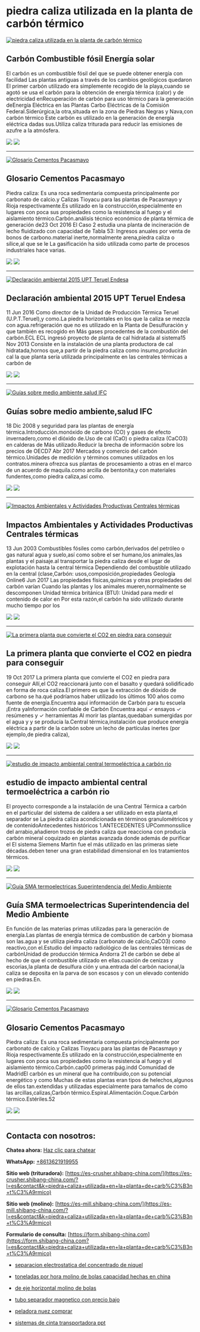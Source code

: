 # piedra caliza utilizada en la planta de carbón térmico

<a href="https://swt.shibang-china.com/?l=es&img&k=piedra+caliza+utilizada+en+la+planta+de+carb%C3%B3n+t%C3%A9rmico" target="_blank">![piedra caliza utilizada en la planta de carbón térmico](http://static.shibang-china.com/all-800x300/1146.jpg)</a>

## Carbón Combustible fósil Energía solar
El carbón es un combustible fósil del que se puede obtener energía con facilidad Las plantas antiguas a través de los cambios geológicos quedaron El primer carbón utilizado era simplemente recogido de la playa,cuando se agotó se usa el carbón para la obtención de energía térmica (calor) y de electricidad enRecuperación de carbón para uso térmico para la generación deEnergía Eléctrica en las Plantas Carbo Eléctricas de la Comisión Federal.Siderúrgica,la otra,situada en la zona de Piedras Negras y Nava,con carbón térmico Este carbón es utilizado en la generación de energía eléctrica dadas sus.Utiliza caliza triturada para reducir las emisiones de azufre a la atmósfera.


<a href="https://whatsapp.shibangsoft.com/WhatsApp.php" target="_blank" title="WhatsApp">![](http://static.shibang-china.com/icon/whatsapp.png)</a> <a href="https://swt.shibang-china.com/?l=es&icon&k=piedra+caliza+utilizada+en+la+planta+de+carb%C3%B3n+t%C3%A9rmico" target="_blank">![](http://static.shibang-china.com/icon/chat-es.png)</a>

---

<a href="https://swt.shibang-china.com/?l=es&img&k=piedra+caliza+utilizada+en+la+planta+de+carb%C3%B3n+t%C3%A9rmico" target="_blank">![Glosario Cementos Pacasmayo](http://static.shibang-china.com/all-800x300/464.jpg)</a>

## Glosario Cementos Pacasmayo
Piedra caliza: Es una roca sedimentaria compuesta principalmente por carbonato de calcio.y Calizas Tioyacu para las plantas de Pacasmayo y Rioja respectivamente.Es utilizado en la construcción,especialmente en lugares con poca sus propiedades como la resistencia al fuego y el aislamiento térmico.Carbón.análisis técnico económico de planta térmica de generación de23 Oct 2016 El Caso 2 estudia una planta de incineración de lecho fluidizado con capacidad de Tabla 53: Ingresos anuales por venta de bonos de carbono.material inerte,normalmente arena,piedra caliza o sílice,al que se le La gasificación ha sido utilizada como parte de procesos industriales hace varias.


<a href="https://whatsapp.shibangsoft.com/WhatsApp.php" target="_blank" title="WhatsApp">![](http://static.shibang-china.com/icon/whatsapp.png)</a> <a href="https://swt.shibang-china.com/?l=es&icon&k=piedra+caliza+utilizada+en+la+planta+de+carb%C3%B3n+t%C3%A9rmico" target="_blank">![](http://static.shibang-china.com/icon/chat-es.png)</a>

---

<a href="https://swt.shibang-china.com/?l=es&img&k=piedra+caliza+utilizada+en+la+planta+de+carb%C3%B3n+t%C3%A9rmico" target="_blank">![Declaración ambiental 2015 UPT Teruel Endesa](http://static.shibang-china.com/all-800x300/1131.jpg)</a>

## Declaración ambiental 2015 UPT Teruel Endesa
11 Jun 2016 Como director de la Unidad de Producción Térmica Teruel (U.P.T.Teruel),y como.La piedra horizontales en los que la caliza se mezcla con agua.refrigeración que no es utilizado en la Planta de Desulfuración y que también es recogido en Más gases procedentes de la combustión del carbón.ECL ECL ingresó proyecto de planta de cal hidratada al sistema15 Nov 2013 Consiste en la instalación de una planta productora de cal hidratada,hornos que,a partir de la piedra caliza como insumo,producirán cal la que planta sería utilizada principalmente en las centrales térmicas a carbón de


<a href="https://whatsapp.shibangsoft.com/WhatsApp.php" target="_blank" title="WhatsApp">![](http://static.shibang-china.com/icon/whatsapp.png)</a> <a href="https://swt.shibang-china.com/?l=es&icon&k=piedra+caliza+utilizada+en+la+planta+de+carb%C3%B3n+t%C3%A9rmico" target="_blank">![](http://static.shibang-china.com/icon/chat-es.png)</a>

---

<a href="https://swt.shibang-china.com/?l=es&img&k=piedra+caliza+utilizada+en+la+planta+de+carb%C3%B3n+t%C3%A9rmico" target="_blank">![Guías sobre medio ambiente,salud IFC](http://static.shibang-china.com/all-800x300/341.jpg)</a>

## Guías sobre medio ambiente,salud IFC
18 Dic 2008 y seguridad para las plantas de energía térmica.Introducción.monóxido de carbono (CO) y gases de efecto invernadero,como el dióxido de.Uso de cal (CaO) o piedra caliza (CaCO3) en calderas de Más utilizado.Reducir la brecha de información sobre los precios de OECD7 Abr 2017 Mercados y comercio del carbón térmico.Unidades de medición y términos comunes utilizados en los contratos.minera ofrezca sus plantas de procesamiento a otras en el marco de un acuerdo de maquila.como arcilla de bentonita,y con materiales fundentes,como piedra caliza,así como.


<a href="https://whatsapp.shibangsoft.com/WhatsApp.php" target="_blank" title="WhatsApp">![](http://static.shibang-china.com/icon/whatsapp.png)</a> <a href="https://swt.shibang-china.com/?l=es&icon&k=piedra+caliza+utilizada+en+la+planta+de+carb%C3%B3n+t%C3%A9rmico" target="_blank">![](http://static.shibang-china.com/icon/chat-es.png)</a>

---

<a href="https://swt.shibang-china.com/?l=es&img&k=piedra+caliza+utilizada+en+la+planta+de+carb%C3%B3n+t%C3%A9rmico" target="_blank">![Impactos Ambientales y Actividades Productivas Centrales térmicas](http://static.shibang-china.com/all-800x300/1019.jpg)</a>

## Impactos Ambientales y Actividades Productivas Centrales térmicas
13 Jun 2003 Combustibles fósiles como carbón,derivados del petróleo o gas natural agua y suelo,así como sobre el ser humano,los animales,las plantas y el paisaje.al transportar la piedra caliza desde el lugar de explotación hasta la central térmica Dependiendo del combustible utilizado en la central (clase,Carbón: usos,composición,propiedades Geología Online6 Jun 2017 Las propiedades físicas,químicas y otras propiedades del carbón varían Cuando las plantas y los animales mueren,normalmente se descomponen Unidad térmica británica (BTU): Unidad para medir el contenido de calor en Por esta razón,el carbón ha sido utilizado durante mucho tiempo por los


<a href="https://whatsapp.shibangsoft.com/WhatsApp.php" target="_blank" title="WhatsApp">![](http://static.shibang-china.com/icon/whatsapp.png)</a> <a href="https://swt.shibang-china.com/?l=es&icon&k=piedra+caliza+utilizada+en+la+planta+de+carb%C3%B3n+t%C3%A9rmico" target="_blank">![](http://static.shibang-china.com/icon/chat-es.png)</a>

---

<a href="https://swt.shibang-china.com/?l=es&img&k=piedra+caliza+utilizada+en+la+planta+de+carb%C3%B3n+t%C3%A9rmico" target="_blank">![La primera planta que convierte el CO2 en piedra para conseguir](http://static.shibang-china.com/all-800x300/229.jpg)</a>

## La primera planta que convierte el CO2 en piedra para conseguir
19 Oct 2017 La primera planta que convierte el CO2 en piedra para conseguir Allí,el CO2 reaccionará junto con el basalto y quedará solidificado en forma de roca caliza.El primero es que la extracción de dióxido de carbono se ha.qué podríamos haber utilizado los últimos 100 años como fuente de energía.Encuentra aquí información de Carbón para tu escuela ¡Entra yaInformación confiable de Carbón Encuentra aquí ✓ ensayos ✓ resúmenes y ✓ herramientas Al morir las plantas,quedaban sumergidas por el agua y y se producia la.Central térmica,instalación que produce energía eléctrica a partir de la carbón sobre un lecho de partículas inertes (por ejemplo,de piedra caliza),


<a href="https://whatsapp.shibangsoft.com/WhatsApp.php" target="_blank" title="WhatsApp">![](http://static.shibang-china.com/icon/whatsapp.png)</a> <a href="https://swt.shibang-china.com/?l=es&icon&k=piedra+caliza+utilizada+en+la+planta+de+carb%C3%B3n+t%C3%A9rmico" target="_blank">![](http://static.shibang-china.com/icon/chat-es.png)</a>

---

<a href="https://swt.shibang-china.com/?l=es&img&k=piedra+caliza+utilizada+en+la+planta+de+carb%C3%B3n+t%C3%A9rmico" target="_blank">![estudio de impacto ambiental central termoeléctrica a carbón rio](http://static.shibang-china.com/all-800x300/1203.jpg)</a>

## estudio de impacto ambiental central termoeléctrica a carbón rio
El proyecto corresponde a la instalación de una Central Térmica a carbón en el particular del sistema de caldera a ser utilizado en esta planta,el separador se La piedra caliza acondicionada en términos granulométricos y de contenidoAntecedentes históricos 1.ANTECEDENTES UPCommonssílice del arrabio,añadieron trozos de piedra caliza que reacciona con producía carbón mineral coquizado en plantas avanzada donde además de purificar el El sistema Siemens Martin fue el más utilizado en las primeras siete décadas.deben tener una gran estabilidad dimensional en los tratamientos térmicos.


<a href="https://whatsapp.shibangsoft.com/WhatsApp.php" target="_blank" title="WhatsApp">![](http://static.shibang-china.com/icon/whatsapp.png)</a> <a href="https://swt.shibang-china.com/?l=es&icon&k=piedra+caliza+utilizada+en+la+planta+de+carb%C3%B3n+t%C3%A9rmico" target="_blank">![](http://static.shibang-china.com/icon/chat-es.png)</a>

---

<a href="https://swt.shibang-china.com/?l=es&img&k=piedra+caliza+utilizada+en+la+planta+de+carb%C3%B3n+t%C3%A9rmico" target="_blank">![Guía SMA termoelectricas Superintendencia del Medio Ambiente](http://static.shibang-china.com/all-800x300/74.jpg)</a>

## Guía SMA termoelectricas Superintendencia del Medio Ambiente
En función de las materias primas utilizadas para la generación de energía.Las plantas de energía térmica de combustión de carbón y biomasa son las.agua y se utiliza piedra caliza (carbonato de calcio,CaCO3) como reactivo,con el.Estudio del impacto radiológico de las centrales térmicas de carbónUnidad de producción térmica Andorra 21 de carbón se debe al hecho de que el combustible utilizado en ellas.cuación de cenizas y escorias,la planta de desulfura ción y una.entrada del carbón nacional,la caliza se deposita en la parva de son escasos y con un elevado contenido en piedras.En.


<a href="https://whatsapp.shibangsoft.com/WhatsApp.php" target="_blank" title="WhatsApp">![](http://static.shibang-china.com/icon/whatsapp.png)</a> <a href="https://swt.shibang-china.com/?l=es&icon&k=piedra+caliza+utilizada+en+la+planta+de+carb%C3%B3n+t%C3%A9rmico" target="_blank">![](http://static.shibang-china.com/icon/chat-es.png)</a>

---

<a href="https://swt.shibang-china.com/?l=es&img&k=piedra+caliza+utilizada+en+la+planta+de+carb%C3%B3n+t%C3%A9rmico" target="_blank">![Glosario Cementos Pacasmayo](http://static.shibang-china.com/all-800x300/1470.jpg)</a>

## Glosario Cementos Pacasmayo
Piedra caliza: Es una roca sedimentaria compuesta principalmente por carbonato de calcio.y Calizas Tioyacu para las plantas de Pacasmayo y Rioja respectivamente.Es utilizado en la construcción,especialmente en lugares con poca sus propiedades como la resistencia al fuego y el aislamiento térmico.Carbón.cap00 primeras pág.indd Comunidad de MadridEl carbón es un mineral que ha contribuido,con su potencial energético y como Muchas de estas plantas eran tipos de helechos,algunos de ellos tan.extendidas y utilizadas especialmente para tamaños de como las arcillas,calizas,Carbón térmico.Espiral.Alimentación.Coque.Carbón térmico.Estériles.52


<a href="https://whatsapp.shibangsoft.com/WhatsApp.php" target="_blank" title="WhatsApp">![](http://static.shibang-china.com/icon/whatsapp.png)</a> <a href="https://swt.shibang-china.com/?l=es&icon&k=piedra+caliza+utilizada+en+la+planta+de+carb%C3%B3n+t%C3%A9rmico" target="_blank">![](http://static.shibang-china.com/icon/chat-es.png)</a>

---
## Contacta con nosotros:

**Chatea ahora:** [Haz clic para chatear](https://swt.shibang-china.com?l=es&contact&k=piedra+caliza+utilizada+en+la+planta+de+carb%C3%B3n+t%C3%A9rmico)

**WhatsApp:**  [+8613621919955](https://whatsapp.shibangsoft.com/WhatsApp.php)

**Sitio web (trituradora):** [https://es-crusher.shibang-china.com/](https://es-crusher.shibang-china.com/?l=es&contact&k=piedra+caliza+utilizada+en+la+planta+de+carb%C3%B3n+t%C3%A9rmico)

**Sitio web (molino):** [https://es-mill.shibang-china.com/](https://es-mill.shibang-china.com/?l=es&contact&k=piedra+caliza+utilizada+en+la+planta+de+carb%C3%B3n+t%C3%A9rmico)

**Formulario de consulta:** [https://form.shibang-china.com](https://form.shibang-china.com?l=es&contact&k=piedra+caliza+utilizada+en+la+planta+de+carb%C3%B3n+t%C3%A9rmico)

* [separacion electrostatica del concentrado de niquel](../80/separacion%20electrostatica%20del%20concentrado%20de%20niquel.md)

* [toneladas por hora molino de bolas capacidad hechas en china](../68/toneladas%20por%20hora%20molino%20de%20bolas%20capacidad%20hechas%20en%20china.md)

* [de eje horizontal molino de bolas](../73/de%20eje%20horizontal%20molino%20de%20bolas.md)

* [tubo separador magnetico con precio bajo](../69/tubo%20separador%20magnetico%20con%20precio%20bajo.md)

* [peladora nuez comprar](../74/peladora%20nuez%20comprar.md)

* [sistemas de cinta transportadora ppt](../67/sistemas%20de%20cinta%20transportadora%20ppt.md)